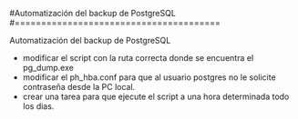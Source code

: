 #Automatización del backup de PostgreSQL
#=======================================

Automatización del backup de PostgreSQL

- modificar el script con la ruta correcta donde se encuentra el pg_dump.exe
- modificar el ph_hba.conf para que al usuario postgres no le solicite contraseña desde la PC local.
- crear una tarea para que ejecute el script a una hora determinada todo los dias.
